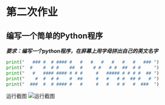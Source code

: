# 第二次作业
## 编写一个简单的Python程序
***要求：编写一个python程序，在屏幕上用字母拼出自己的英文名字***

```python
print("   ### #  # #### #   #   #   #   #   #   #   ### ")
print("  #    #  # #    ##  #    # #   # #  ##  # #     ")
print("   #   #### #### # # #     #   ##### # # # #  ## ")
print("    #  #  # #    #  ##     #   #   # #  ## #   # ")
print("  ###  #  # #### #   #     #   #   # #   #  ###  ")
```
运行截图
![运行截图](https://github.com/whu-sy/computationalphysics_N2014301020115/blob/master/pictures/E2.png)
